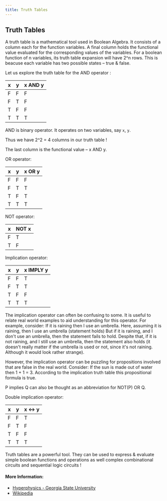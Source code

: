 ```yaml
---
title: Truth Tables
---
```

## Truth Tables

A truth table is a mathematical tool used in Boolean Algebra. It consists of a column each for the function variables. A final column holds the functional value evaluated for the corresponding values of the variables. For a boolean function of n variables, its truth table expansion will have 2^n rows. This is beacuse each variable has two possible states – true & false.

Let us explore the truth table for the AND operator :

| x | y | x AND y  |
|---|---|---|
| F  | F  | F  |
| F  | T  | F  |
| T  | F  | F  |
| T  | T  | T  |

AND is binary operator. It operates on two variables, say `x`, `y`. 

Thus we have 2^2 = 4 columns in our truth table !

The last column is the functional value – x AND y.

OR operator:

| x | y | x OR y  |
|---|---|---|
| F  | F  | F  |
| F  | T  | T  |
| T  | F  | T  |
| T  | T  | T  |

NOT operator:

| x | NOT x |
|---|---|
| F  | T  |
| T  | F  |

Implication operator:

| x | y | x IMPLY y  |
|---|---|---|
| F  | F  | T  |
| F  | T  | T  |
| T  | F  | F  |
| T  | T  | T  |

The implication operator can often be confusing to some. It is useful to relate real world examples to aid understanding for this operator. For example, consider: 
If it is raining then I use an umbrella. 
Here, assuming it is raining, then I use an umbrella (statement holds)
But if it is raining, and I don't use an umbrella, then the statement fails to hold.
Despite that, if it is not raining, and I still use an umbrella, then the statement also holds (it doesn't really matter if the umbrella is used or not, since it's not raining. Although it would look rather strange).

However, the implication operator can be puzzling for propositions involved that are false in the real world. Consider:
If the sun is made out of water then 1 + 1 = 3.
According to the implication truth table this propositional formula is true.

P implies Q can also be thought as an abbreviation for NOT(P) OR Q.

Double implication operator:

| x | y | x <-> y  |
|---|---|---|
| F  | F  | T  |
| F  | T  | F  |
| T  | F  | F  |
| T  | T  | T  |


Truth tables are a powerful tool. They can be used to express & evaluate simple boolean functions and operations as well complex combinational circuits and sequential logic circuits !



#### More Information:

- [Hyperphysics - Georgia State University](http://hyperphysics.phy-astr.gsu.edu/hbase/Electronic/truth.html)
- [Wikipedia](https://en.wikipedia.org/wiki/Truth_table)

